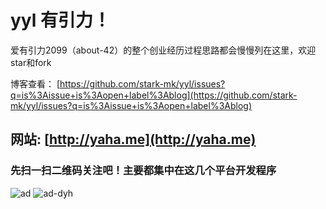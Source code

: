 # yyl 有引力！

爱有引力2099（about-42）的整个创业经历过程思路都会慢慢列在这里，欢迎star和fork

博客查看： [https://github.com/stark-mk/yyl/issues?q=is%3Aissue+is%3Aopen+label%3Ablog](https://github.com/stark-mk/yyl/issues?q=is%3Aissue+is%3Aopen+label%3Ablog)

## 网站: [http://yaha.me](http://yaha.me)
 
###  先扫一扫二维码关注吧！主要都集中在这几个平台开发程序

![ad](https://cloud.githubusercontent.com/assets/23716725/21578536/dfc2523a-cfbe-11e6-8684-5d6b05c971ce.png)
![ad-dyh](https://cloud.githubusercontent.com/assets/23716725/21578537/e4067a60-cfbe-11e6-8a8a-05fcf345b498.jpeg)
